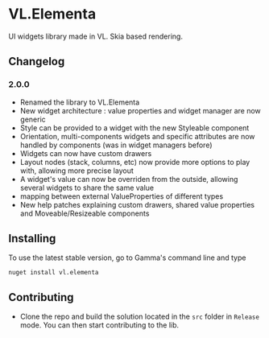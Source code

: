 # VL.Elementa

UI widgets library made in VL. 
Skia based rendering.

## Changelog

### 2.0.0

- Renamed the library to VL.Elementa
- New widget architecture : value properties and widget manager are now generic
- Style can be provided to a widget with the new Styleable component
- Orientation, multi-components widgets and specific attributes are now handled by components (was in widget managers before)
- Widgets can now have custom drawers
- Layout nodes (stack, columns, etc) now provide more options to play with, allowing more precise layout
- A widget's value can now be overriden from the outside, allowing several widgets to share the same value
- mapping between external ValueProperties of different types
- New help patches explaining custom drawers, shared value properties and Moveable/Resizeable components

## Installing

To use the latest stable version, go to Gamma's command line and type

```
nuget install vl.elementa
```

## Contributing

- Clone the repo and build the solution located in the `src` folder in `Release` mode. You can then start contributing to the lib.